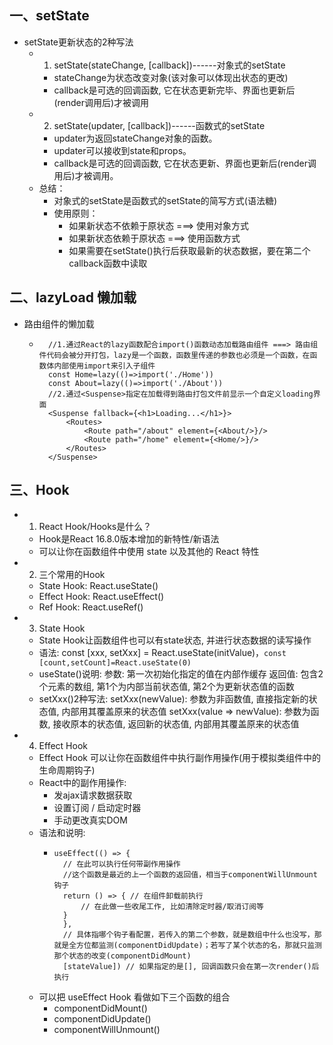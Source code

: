 ## 一、setState
* setState更新状态的2种写法
    * 1. setState(stateChange, [callback])------对象式的setState
        * stateChange为状态改变对象(该对象可以体现出状态的更改)
        * callback是可选的回调函数, 它在状态更新完毕、界面也更新后(render调用后)才被调用
    * 2. setState(updater, [callback])------函数式的setState
        * updater为返回stateChange对象的函数。
        * updater可以接收到state和props。
        * callback是可选的回调函数, 它在状态更新、界面也更新后(render调用后)才被调用。
    * 总结：
        * 对象式的setState是函数式的setState的简写方式(语法糖)
        * 使用原则：
            * 如果新状态不依赖于原状态 ===> 使用对象方式
            * 如果新状态依赖于原状态 ===> 使用函数方式
            * 如果需要在setState()执行后获取最新的状态数据，要在第二个callback函数中读取
            
## 二、lazyLoad 懒加载
* 路由组件的懒加载
    * ```
        //1.通过React的lazy函数配合import()函数动态加载路由组件 ===> 路由组件代码会被分开打包，lazy是一个函数，函数里传递的参数也必须是一个函数，在函数体内部使用import来引入子组件
        const Home=lazy(()=>import('./Home'))
        const About=lazy(()=>import('./About'))
        //2.通过<Suspense>指定在加载得到路由打包文件前显示一个自定义loading界面
        <Suspense fallback={<h1>Loading...</h1>}>
            <Routes>
                <Route path="/about" element={<About/>}/>
                <Route path="/home" element={<Home/>}/>
            </Routes>
        </Suspense>

      ```

## 三、Hook
* 1. React Hook/Hooks是什么？
    * Hook是React 16.8.0版本增加的新特性/新语法
    * 可以让你在函数组件中使用 state 以及其他的 React 特性
* 2. 三个常用的Hook
    * State Hook: React.useState()
    * Effect Hook: React.useEffect()
    * Ref Hook: React.useRef()
* 3. State Hook
    * State Hook让函数组件也可以有state状态, 并进行状态数据的读写操作
    * 语法: const [xxx, setXxx] = React.useState(initValue)，```const [count,setCount]=React.useState(0)```
    * useState()说明:
        参数: 第一次初始化指定的值在内部作缓存
        返回值: 包含2个元素的数组, 第1个为内部当前状态值, 第2个为更新状态值的函数
    * setXxx()2种写法:
        setXxx(newValue): 参数为非函数值, 直接指定新的状态值, 内部用其覆盖原来的状态值
        setXxx(value => newValue): 参数为函数, 接收原本的状态值, 返回新的状态值, 内部用其覆盖原来的状态值
* 4. Effect Hook
    *  Effect Hook 可以让你在函数组件中执行副作用操作(用于模拟类组件中的生命周期钩子)
    * React中的副作用操作:
        * 发ajax请求数据获取
        * 设置订阅 / 启动定时器
        * 手动更改真实DOM
    * 语法和说明: 
        * ```
          useEffect(() => { 
            // 在此可以执行任何带副作用操作
            //这个函数是最近的上一个函数的返回值，相当于componentWillUnmount钩子
            return () => { // 在组件卸载前执行
                // 在此做一些收尾工作, 比如清除定时器/取消订阅等
            }
            }, 
            // 具体指哪个钩子看配置，若传入的第二个参数，就是数组中什么也没写，那就是全方位都监测(componentDidUpdate)；若写了某个状态的名，那就只监测那个状态的改变(componentDidMount)
            [stateValue]) // 如果指定的是[], 回调函数只会在第一次render()后执行
          ```
    * 可以把 useEffect Hook 看做如下三个函数的组合
        * componentDidMount()
        * componentDidUpdate()
    	* componentWillUnmount() 

